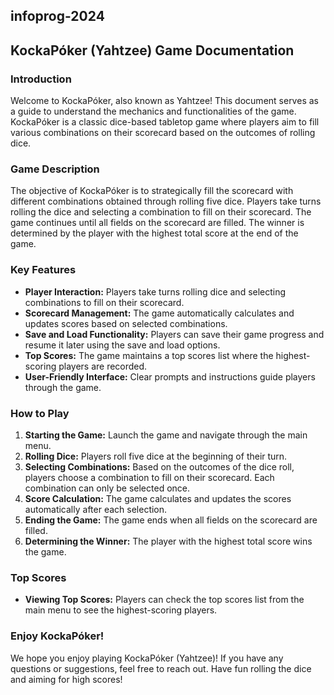 ## infoprog-2024
## KockaPóker (Yahtzee) Game Documentation    

### Introduction
Welcome to KockaPóker, also known as Yahtzee! This document serves as a guide to understand the mechanics and functionalities of the game. KockaPóker is a classic dice-based tabletop game where players aim to fill various combinations on their scorecard based on the outcomes of rolling dice.

### Game Description
The objective of KockaPóker is to strategically fill the scorecard with different combinations obtained through rolling five dice. Players take turns rolling the dice and selecting a combination to fill on their scorecard. The game continues until all fields on the scorecard are filled. The winner is determined by the player with the highest total score at the end of the game.

### Key Features
- **Player Interaction:** Players take turns rolling dice and selecting combinations to fill on their scorecard.
- **Scorecard Management:** The game automatically calculates and updates scores based on selected combinations.
- **Save and Load Functionality:** Players can save their game progress and resume it later using the save and load options.
- **Top Scores:** The game maintains a top scores list where the highest-scoring players are recorded.
- **User-Friendly Interface:** Clear prompts and instructions guide players through the game.

### How to Play
1. **Starting the Game:** Launch the game and navigate through the main menu.
2. **Rolling Dice:** Players roll five dice at the beginning of their turn.
3. **Selecting Combinations:** Based on the outcomes of the dice roll, players choose a combination to fill on their scorecard. Each combination can only be selected once.
4. **Score Calculation:** The game calculates and updates the scores automatically after each selection.
5. **Ending the Game:** The game ends when all fields on the scorecard are filled.
6. **Determining the Winner:** The player with the highest total score wins the game.

### Top Scores
- **Viewing Top Scores:** Players can check the top scores list from the main menu to see the highest-scoring players.

### Enjoy KockaPóker!
We hope you enjoy playing KockaPóker (Yahtzee)! If you have any questions or suggestions, feel free to reach out. Have fun rolling the dice and aiming for high scores!
